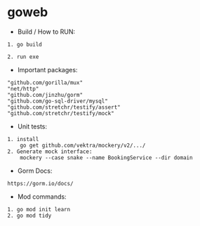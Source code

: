 # goweb
* Build / How to RUN:
```
1. go build

2. run exe
```

* Important packages:
```
"github.com/gorilla/mux"
"net/http"
"github.com/jinzhu/gorm"
"github.com/go-sql-driver/mysql"
"github.com/stretchr/testify/assert"
"github.com/stretchr/testify/mock"
```

* Unit tests:
```
1. install
    go get github.com/vektra/mockery/v2/.../
2. Generate mock interface:
    mockery --case snake --name BookingService --dir domain
```

* Gorm Docs:
```
https://gorm.io/docs/
```

* Mod commands:
```
1. go mod init learn
2. go mod tidy
```
